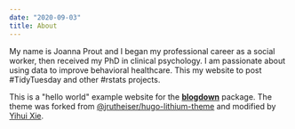 ```yaml
---
date: "2020-09-03"
title: About
---
```


My name is Joanna Prout and I began my professional career as a social worker, then received my PhD in clinical psychology. I am passionate about using data to improve behavioral healthcare.  This my website to post #TidyTuesday and other #rstats projects.

This is a "hello world" example website for the [**blogdown**](https://github.com/rstudio/blogdown) package. The theme was forked from [@jrutheiser/hugo-lithium-theme](https://github.com/jrutheiser/hugo-lithium-theme) and modified by [Yihui Xie](https://github.com/yihui/hugo-lithium).
